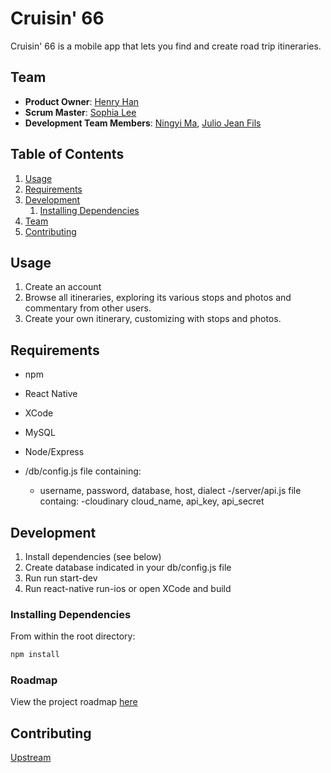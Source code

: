 # Cruisin' 66

Cruisin' 66 is a mobile app that lets you find and create road trip itineraries. 

## Team

- **Product Owner**: [Henry Han](https://github.com/PotatoEater0127)
- **Scrum Master**: [Sophia Lee](https://github.com/soph915)
- **Development Team Members**: [Ningyi Ma](https://github.com/ningyima), [Julio Jean Fils](https://github.com/juliofihdeldev) 

## Table of Contents

1.  [Usage](#Usage)
1.  [Requirements](#requirements)
1.  [Development](#development)
    1.  [Installing Dependencies](#installing-dependencies)
1.  [Team](#team)
1.  [Contributing](#contributing)

## Usage

1. Create an account
2. Browse all itineraries, exploring its various stops and photos and commentary from other users. 
3. Create your own itinerary, customizing with stops and photos.

## Requirements

- npm
- React Native
- XCode
- MySQL
- Node/Express

- /db/config.js file containing:
  - username, password, database, host, dialect
-/server/api.js file containg:
  -cloudinary cloud_name, api_key, api_secret 

## Development

1. Install dependencies (see below)
2. Create database indicated in your db/config.js file
3. Run run start-dev 
4. Run react-native run-ios or open XCode and build

### Installing Dependencies

From within the root directory:

```sh
npm install
```

### Roadmap

View the project roadmap [here](https://github.com/Studio-M4/Cruisin-66/pulls)

## Contributing

[Upstream](https://github.com/Studio-M4/Cruisin-66)

